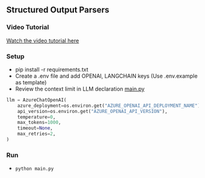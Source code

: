 ## Structured Output Parsers

### Video Tutorial

[Watch the video tutorial here](https://youtu.be/GNpXkoOX4Go)

### Setup

- pip install -r requirements.txt
- Create a .env file and add OPENAI, LANGCHAIN keys (Use .env.example as template)
- Review the context limit in LLM declaration [main.py](./main.py)

```python
llm = AzureChatOpenAI(
    azure_deployment=os.environ.get("AZURE_OPENAI_API_DEPLOYMENT_NAME"),
    api_version=os.environ.get("AZURE_OPENAI_API_VERSION"),
    temperature=0,
    max_tokens=1000,
    timeout=None,
    max_retries=2,
)
```

### Run

- `python main.py`
